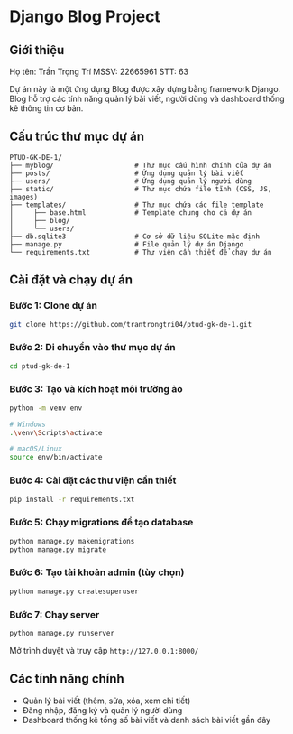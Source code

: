 # Django Blog Project

## Giới thiệu

Họ tên: Trần Trọng Trí
MSSV: 22665961
STT: 63

Dự án này là một ứng dụng Blog được xây dựng bằng framework Django. Blog hỗ trợ các tính năng quản lý bài viết, người dùng và dashboard thống kê thông tin cơ bản.

## Cấu trúc thư mục dự án

```
PTUD-GK-DE-1/
├── myblog/                    # Thư mục cấu hình chính của dự án
├── posts/                     # Ứng dụng quản lý bài viết
├── users/                     # Ứng dụng quản lý người dùng
├── static/                    # Thư mục chứa file tĩnh (CSS, JS, images)
├── templates/                 # Thư mục chứa các file template
│     ├── base.html            # Template chung cho cả dự án
│     ├── blog/
│     └── users/
├── db.sqlite3                 # Cơ sở dữ liệu SQLite mặc định
├── manage.py                  # File quản lý dự án Django
└── requirements.txt           # Thư viện cần thiết để chạy dự án
```

## Cài đặt và chạy dự án

### Bước 1: Clone dự án

```bash
git clone https://github.com/trantrongtri04/ptud-gk-de-1.git
```

### Bước 2: Di chuyển vào thư mục dự án
```bash
cd ptud-gk-de-1
```

### Bước 3: Tạo và kích hoạt môi trường ảo

```bash
python -m venv env

# Windows
.\venv\Scripts\activate

# macOS/Linux
source env/bin/activate
```

### Bước 4: Cài đặt các thư viện cần thiết

```bash
pip install -r requirements.txt
```

### Bước 5: Chạy migrations để tạo database

```bash
python manage.py makemigrations
python manage.py migrate
```

### Bước 6: Tạo tài khoản admin (tùy chọn)

```bash
python manage.py createsuperuser
```

### Bước 7: Chạy server

```bash
python manage.py runserver
```

Mở trình duyệt và truy cập `http://127.0.0.1:8000/`

## Các tính năng chính

- Quản lý bài viết (thêm, sửa, xóa, xem chi tiết)
- Đăng nhập, đăng ký và quản lý người dùng
- Dashboard thống kê tổng số bài viết và danh sách bài viết gần đây
